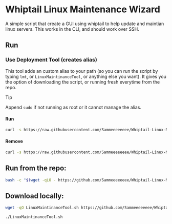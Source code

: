 # Whiptail Linux Maintenance Wizard

A simple script that create a GUI using whiptail to help update and maintian linux servers. This works in the CLI, and should work over SSH.

## Run
### Use Deployment Tool (creates alias)
This tool adds an custom alias to your path (so you can run the script by typing `lmt`, or `LinuxMaintinanceTool`, or anything else you want). It gives you the option of downloading the script, or running fresh everytime from the repo. 

> [!TIP]
> Append `sudo` if not running as root or it cannot manage the alias. 

#### Run
``` bash 
curl -s https://raw.githubusercontent.com/Sammeeeeeeee/Whiptail-Linux-Maintenance-Wizard/main/AddToPathDeploymentTool | bash -s
```

#### Remove
``` bash 
curl -s https://raw.githubusercontent.com/Sammeeeeeeee/Whiptail-Linux-Maintenance-Wizard/main/AddToPathDeploymentTool | bash -s -- -remove
```

## Run from the repo:
``` Bash
bash -c "$(wget -qLO - https://github.com/Sammeeeeeeee/Whiptail-Linux-Maintenance-Wizard/raw/main/LinuxMaintinanceTool.sh)"
```

## Download locally:
``` Bash
wget -qO LinuxMaintinanceTool.sh https://github.com/Sammeeeeeeee/Whiptail-Linux-Maintenance-Wizard/raw/main/LinuxMaintinanceTool.sh
```
```
./LinuxMaintinanceTool.sh
```
